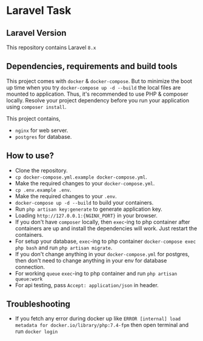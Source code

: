 # Laravel Task

## Laravel Version
This repository contains Laravel `8.x`

## Dependencies, requirements and build tools
This project comes with `docker` & `docker-compose`. But to minimize the boot up time when you try `docker-compose up -d --build` the local files are mounted to application.
Thus, it's recommended to use PHP & composer locally. Resolve your project dependency before you run your application using `composer install`.

This project contains,
- `nginx` for web server.
- `postgres` for database.

## How to use?
- Clone the repository.
- `cp docker-compose.yml.example docker-compose.yml`.
- Make the required changes to your `docker-compose.yml`.
- `cp .env.example .env`.
- Make the required changes to your `.env`.
- `docker-compose up -d --build` to build your containers.
- Run `php artisan key:generate` to generate application key.
- Loading `http://127.0.0.1:{NGINX_PORT}` in your browser.
- If you don't have `composer` locally, then `exec`-ing to php container after containers are up and install the dependencies will work. Just restart the containers.
- For setup your database, `exec`-ing to php container `docker-compose exec php bash` and run `php artisan migrate`.
- If you don't change anything in your `docker-compose.yml` for postgres, then don't need to change anything in your env for database connection.
- For working `queue` `exec`-ing to php container and run `php artisan queue:work`
- For api testing, pass `Accept: application/json` in header.

## Troubleshooting
- If you fetch any error during docker up like `ERROR [internal] load metadata for docker.io/library/php:7.4-fpm` then open terminal and run `docker login`
